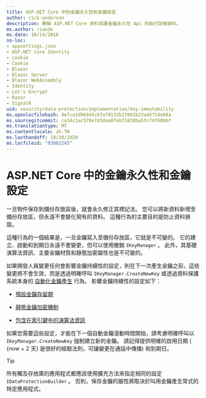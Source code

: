 ```yaml
---
title: ASP.NET Core 中的金鑰永久性和金鑰設定
author: rick-anderson
description: 瞭解 ASP.NET Core 資料保護金鑰永久性 Api 的執行詳細資料。
ms.author: riande
ms.date: 10/14/2016
no-loc:
- appsettings.json
- ASP.NET Core Identity
- cookie
- Cookie
- Blazor
- Blazor Server
- Blazor WebAssembly
- Identity
- Let's Encrypt
- Razor
- SignalR
uid: security/data-protection/implementation/key-immutability
ms.openlocfilehash: 8efca1d96945cb7af0132b27801b23a45714e08a
ms.sourcegitcommit: ca34c1ac578e7d3daa0febf1810ba5fc74f60bbf
ms.translationtype: MT
ms.contentlocale: zh-TW
ms.lasthandoff: 10/30/2020
ms.locfileid: "93061245"
---
```

# <a name="key-immutability-and-key-settings-in-aspnet-core"></a>ASP.NET Core 中的金鑰永久性和金鑰設定

一旦物件保存到備份存放區後，就會永久修正其標記法。 您可以將新資料新增至備份存放區，但永遠不會變化現有的資料。 這種行為的主要目的是防止資料損毀。

這種行為的一個結果是，一旦金鑰寫入至備份存放區，它就是不可變的。 它的建立、啟動和到期日永遠不會變更，但可以使用撤銷 `IKeyManager` 。 此外，其基礎演算法資訊、主要金鑰材質和靜態加密屬性也是不可變的。

如果開發人員變更任何會影響金鑰持續性的設定，則在下一次產生金鑰之前，這些變更將不會生效，而是透過明確呼叫 `IKeyManager.CreateNewKey` 或透過資料保護系統本身的 [自動化金鑰產生](xref:security/data-protection/implementation/key-management#data-protection-implementation-key-management) 行為。 影響金鑰持續性的設定如下：

* [預設金鑰存留期](xref:security/data-protection/implementation/key-management#data-protection-implementation-key-management)

* [靜態金鑰加密機制](xref:security/data-protection/implementation/key-encryption-at-rest)

* [包含在索引鍵中的演算法資訊](xref:security/data-protection/configuration/overview#changing-algorithms-with-usecryptographicalgorithms)

如果您需要這些設定，才能在下一個自動金鑰滾動時間開始，請考慮明確呼叫以 `IKeyManager.CreateNewKey` 強制建立新的金鑰。 請記得提供明確的啟用日期 ( {now + 2 天} 是很好的經驗法則，可讓變更在通話中傳播) 和到期日。

>[!TIP]
> 所有觸及存放庫的應用程式都應該使用擴充方法來指定相同的設定 `IDataProtectionBuilder` 。 否則，保存金鑰的屬性將取決於叫用金鑰產生常式的特定應用程式。
